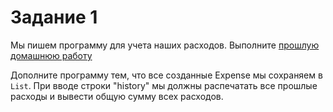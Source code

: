 # Задание 1

Мы пишем программу для учета наших расходов. 
Выполните [прошлую домашнюю работу](../../lesson5/homework/task2.md)

Дополните программу тем, что все созданные Expense мы сохраняем в `List`. 
При вводе строки "history" мы должны распечатать все прошлые расходы и вывести общую сумму всех расходов.